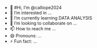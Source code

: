 - 👋 #Hi, I’m @calliope2024
- 👀 I’m interested in ...
- 🌱 I’m currently learning DATA ANALYSIS
- 💞️ I’m looking to collaborate on ...
- 📫 How to reach me ...
- 😄 Pronouns: ...
- ⚡ Fun fact: ...

<!---
calliope2024/calliope2024 is a ✨ special ✨ repository because its `README.md` (this file) appears on your GitHub profile.
You can click the Preview link to take a look at your changes.
--->

